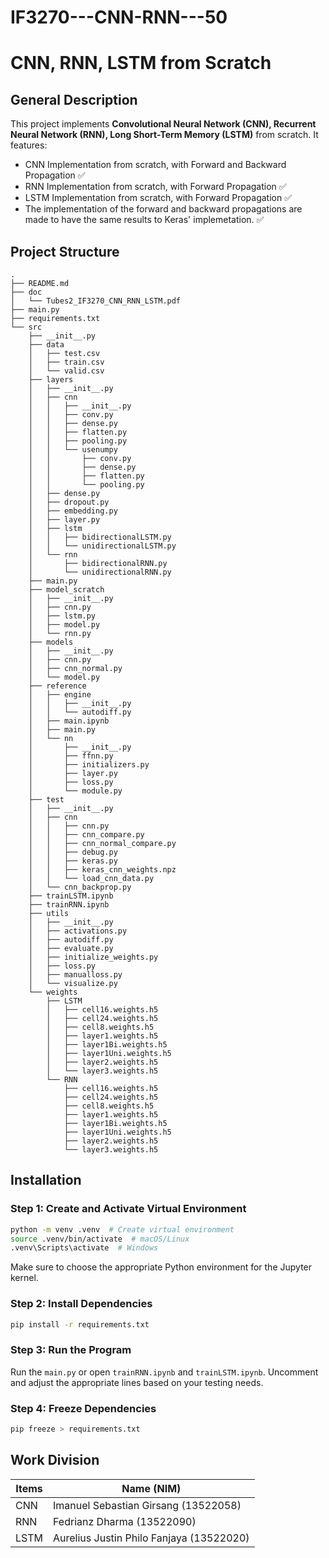 # IF3270---CNN-RNN---50
# CNN, RNN, LSTM from Scratch

## General Description

This project implements **Convolutional Neural Network (CNN), Recurrent Neural Network (RNN), Long Short-Term Memory (LSTM)** from scratch. It features:

- CNN Implementation from scratch, with Forward and Backward Propagation ✅
- RNN Implementation from scratch, with Forward Propagation ✅
- LSTM Implementation from scratch, with Forward Propagation ✅
- The implementation of the forward and backward propagations are made to have the same results to Keras' implemetation. ✅

## Project Structure
```
.
├── README.md
├── doc
│   └── Tubes2_IF3270_CNN_RNN_LSTM.pdf
├── main.py
├── requirements.txt
└── src
    ├── __init__.py
    ├── data
    │   ├── test.csv
    │   ├── train.csv
    │   └── valid.csv
    ├── layers
    │   ├── __init__.py
    │   ├── cnn
    │   │   ├── __init__.py
    │   │   ├── conv.py
    │   │   ├── dense.py
    │   │   ├── flatten.py
    │   │   ├── pooling.py
    │   │   └── usenumpy
    │   │       ├── conv.py
    │   │       ├── dense.py
    │   │       ├── flatten.py
    │   │       └── pooling.py
    │   ├── dense.py
    │   ├── dropout.py
    │   ├── embedding.py
    │   ├── layer.py
    │   ├── lstm
    │   │   ├── bidirectionalLSTM.py
    │   │   └── unidirectionalLSTM.py
    │   └── rnn
    │       ├── bidirectionalRNN.py
    │       └── unidirectionalRNN.py
    ├── main.py
    ├── model_scratch
    │   ├── __init__.py
    │   ├── cnn.py
    │   ├── lstm.py
    │   ├── model.py
    │   └── rnn.py
    ├── models
    │   ├── __init__.py
    │   ├── cnn.py
    │   ├── cnn_normal.py
    │   └── model.py
    ├── reference
    │   ├── engine
    │   │   ├── __init__.py
    │   │   └── autodiff.py
    │   ├── main.ipynb
    │   ├── main.py
    │   └── nn
    │       ├── __init__.py
    │       ├── ffnn.py
    │       ├── initializers.py
    │       ├── layer.py
    │       ├── loss.py
    │       └── module.py
    ├── test
    │   ├── __init__.py
    │   ├── cnn
    │   │   ├── cnn.py
    │   │   ├── cnn_compare.py
    │   │   ├── cnn_normal_compare.py
    │   │   ├── debug.py
    │   │   ├── keras.py
    │   │   ├── keras_cnn_weights.npz
    │   │   └── load_cnn_data.py
    │   └── cnn_backprop.py
    ├── trainLSTM.ipynb
    ├── trainRNN.ipynb
    ├── utils
    │   ├── __init__.py
    │   ├── activations.py
    │   ├── autodiff.py
    │   ├── evaluate.py
    │   ├── initialize_weights.py
    │   ├── loss.py
    │   ├── manualloss.py
    │   └── visualize.py
    └── weights
        ├── LSTM
        │   ├── cell16.weights.h5
        │   ├── cell24.weights.h5
        │   ├── cell8.weights.h5
        │   ├── layer1.weights.h5
        │   ├── layer1Bi.weights.h5
        │   ├── layer1Uni.weights.h5
        │   ├── layer2.weights.h5
        │   └── layer3.weights.h5
        └── RNN
            ├── cell16.weights.h5
            ├── cell24.weights.h5
            ├── cell8.weights.h5
            ├── layer1.weights.h5
            ├── layer1Bi.weights.h5
            ├── layer1Uni.weights.h5
            ├── layer2.weights.h5
            └── layer3.weights.h5
```

## Installation
### Step 1: Create and Activate Virtual Environment
```sh
python -m venv .venv  # Create virtual environment
source .venv/bin/activate  # macOS/Linux
.venv\Scripts\activate  # Windows
```
Make sure to choose the appropriate Python environment for the Jupyter kernel.

### Step 2: Install Dependencies
```sh
pip install -r requirements.txt
```

### Step 3: Run the Program
Run the `main.py` or open `trainRNN.ipynb` and `trainLSTM.ipynb`. Uncomment and adjust the appropriate lines based on your testing needs.

### Step 4: Freeze Dependencies
```sh
pip freeze > requirements.txt
```

## Work Division

| Items                        | Name (NIM)                                  |
|------------------------------|---------------------------------------------|
| CNN                          | Imanuel Sebastian Girsang (13522058)        |
| RNN                          | Fedrianz Dharma (13522090)                  |
| LSTM                         | Aurelius Justin Philo Fanjaya (13522020)    |